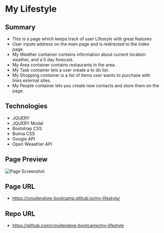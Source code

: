 # My Lifestyle

## Summary

- This is a page which keeps track of user Lifestyle with great features
- User inputs address on the main page and is redirected to the index page.
- My Weather container contains information about current location weather, and a 5 day forecast.
- My Area container contains restaurants in the area.
- My Task container lets a user create a to do list.
- My Shopping container is a list of items user wants to purchase with links external sites.
- My People container lets you create new contacts and store them on the page.

## Technologies

- JQUERY
- JQUERY Modal
- Bootstrap CSS
- Bulma CSS
- Google API
- Open Weaather API

## Page Preview

![Page Screenshot](./assets/images/MyLifestylePreview.gif)

## Page URL

- https://cmullendore-bootcamp.github.io/my-lifestyle/

## Repo URL

- https://github.com/cmullendore-bootcamp/my-lifestyle
